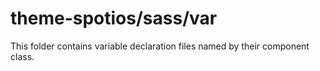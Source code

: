 # theme-spotios/sass/var

This folder contains variable declaration files named by their component class.
